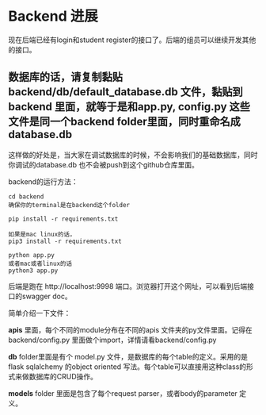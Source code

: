 # Backend 进展

现在后端已经有login和student register的接口了。后端的组员可以继续开发其他的接口。

## 数据库的话，请复制黏贴 backend/db/default_database.db 文件，黏贴到 backend 里面，就等于是和app.py, config.py 这些文件是同一个backend folder里面，同时重命名成database.db 

这样做的好处是，当大家在调试数据库的时候，不会影响我们的基础数据库，同时你调试的database.db 也不会被push到这个github仓库里面。

backend的运行方法： 
```
cd backend
确保你的terminal是在backend这个folder

pip install -r requirements.txt

如果是mac linux的话，
pip3 install -r requirements.txt

python app.py
或者mac或者linux的话
python3 app.py
```

后端是跑在 http://localhost:9998 端口。浏览器打开这个网址，可以看到后端接口的swagger doc。 

简单介绍一下文件：

**apis** 里面，每个不同的module分布在不同的apis 文件夹的py文件里面。记得在backend/config.py 里面做个import，详情请看backend/config.py

**db** folder里面是有个 model.py 文件，是数据库的每个table的定义。采用的是flask sqlalchemy 的object oriented 写法。每个table可以直接用这种class的形式来做数据库的CRUD操作。

**models** folder 里面是包含了每个request parser，或者body的parameter 定义。




